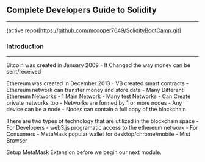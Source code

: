 ## Complete Developers Guide to Solidity
---
(active repo)[https://github.com/mcooper7649/SolidityBootCamp.git]




### Introduction
---

Bitcoin was created in January 2009
    - It Changed the way money can be sent/received
    
Ethereum was created in December 2013
    - VB created smart contracts
    - Ethereum network can transfer money and store data
    - Many Different Ethereum Networks
        - 1 Main Network
        - Many test Networks
        - Can Create private networks too
    - Networks are formed by 1 or more nodes
        - Any device can be a node
        - Nodes can contain a full copy of the blockchain

There are two types of technology that are utilized in the blockchain space
    - For Developers
        - web3.js programatic access to the ethereum network
    - For Consumers
        - MetaMask popular wallet for desktop/chrome/mobile
        - Mist Browser

Setup MetaMask Extension before we begin our next module.